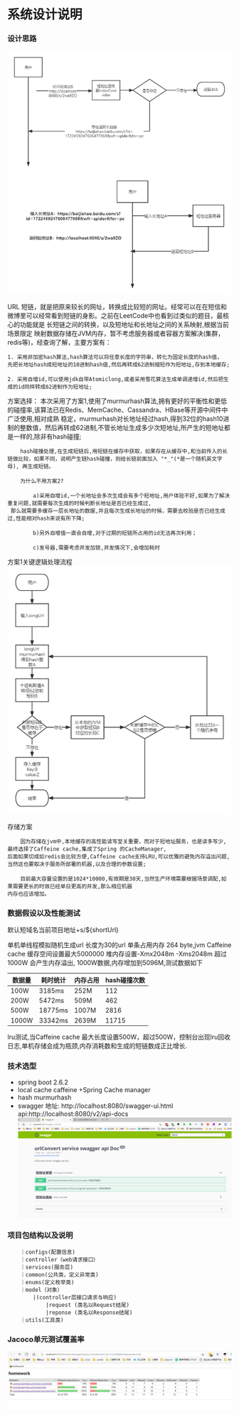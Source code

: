 # 系统设计说明

### 设计思路

   ![avatar](./images/shortToLong.png)
   ![avatar](./images/longToShort.png)
      

   
URL 短链，就是把原来较长的网址，转换成比较短的网址。经常可以在在短信和微博里可以经常看到短链的身影。之前在LeetCode中也看到过类似的题目，最核心的功能就是
长短链之间的转换，以及短地址和长地址之间的关系映射,根据当前场景限定 映射数据存储在JVM内存，暂不考虑服务器或者容器方案解决(集群，redis等)，经查询了解，主要方案有：
  

    1. 采用非加密hash算法,hash算法可以将任意长度的字符串，转化为固定长度的hash值，
    先把长地址hash成短地址的10进制hash值,然后再转成62进制缩短作为短地址,存到本地缓存;
    
    2. 采用自增id,可以使用jdk自带Atomiclong,或者采用雪花算法生成单调递增id,然后把生成的id同样转成62进制作为短地址;


方案选择：
        本次采用了方案1,使用了murmurhash算法,拥有更好的平衡性和更低的碰撞率,该算法已在Redis、MemCache、Cassandra、HBase等开源中间件中广泛使用,相对成熟
      稳定，murmurhash对长地址经过hash,得到32位的hash10进制的整数值，然后再转成62进制,不管长地址生成多少次短地址,所产生的短地址都是一样的,除非有hash碰撞;
        
        hash碰撞处理,在生成短链后,用短链在缓存中获取，如果存在从缓存中,和当前传入的长链做比较，如果不同，说明产生链hash碰撞，则给长链前面加入 "*_"(*是一个随机英文字母), 再生成短链。
    
        为什么不用方案2?
            
            a)采用自增id,一个长地址会多次生成会有多个短地址,用户体验不好,如果为了解决重复问题,就需要每次生成的时候判断长地址是否已经生成过,
     那么就需要多缓存一层长地址的数据,并且每次生成长地址的时候，需要去校验是否已经生成过,性能相对hash来说有所下降;
     
            b)另外自增值一直会自增,对于过期的短链所占用的id无法再次利用；
            
            c)发号器,需要考虑并发加锁,并发情况下,会增加耗时
            
 方案1关键逻辑处理流程   
 ![avatar](./images/cacheThink.png)
 
存储方案
    
        因为存储在jvm中,本地缓存的高性能读写至关重要，而对于短地址服务，也是读多写少, 最终选择了Caffeine cache,集成了Spring 的CacheManager,
    后面如果切成如redis会比较方便,Caffeine cache支持LRU,可以优雅的避免内存溢出问题,当然这也要取决于服务所部署的机器,以及合理的参数设置;
     
        目前最大容量设置的是1024*10000,有效期是30天,当然生产环境需要根据场景调配,如果需要更长的时效已经单日更高的并发,那么相应机器
    内存也应该增加。

### 数据假设以及性能测试
   默认短域名当前项目地址+s/${shortUrl}
   

单机单线程模拟随机生成url 长度为30的url  单条占用内存 264 byte,jvm Caffeine cache 缓存空间设置最大5000000
堆内存设置-Xmx2048m -Xms2048m 超过1000W 会产生内存溢出, 1000W数据,内存增加到5096M,测试数据如下

|数据量  |耗时统计 |内存占用 |hash碰撞次数|
|----- |----- |----- |-----|
|100W|3185ms|252M|112|
|200W|5472ms|509M|462|
|500W|18775ms|1007M|2816|
|1000W|33342ms|2639M|11715|


lru测试,当Caffeine cache 最大长度设置500W，超过500W，控制台出现lru回收日志,单机存储会成为瓶颈,内存消耗数和生成的短链数成正比增长.
   
    
### 技术选型
- spring boot 2.6.2
- local cache caffeine +Spring Cache manager
- hash murmurhash
- swagger 地址: http://localhost:8080/swagger-ui.html  api:http://localhost:8080/v2/api-docs
![avatar](./images/swagger.png)


### 项目包结构以及说明
        ｜configs(配置信息)
        ｜controller（web请求接口）
        ｜services(服务层)
        ｜common(公共类，定义异常类)
        ｜enums(定义枚举类)
        ｜model（对象）
            |(controller层接口请求与响应)
                |request (类名以Request结尾)
                |reponse (类名以Response结尾)
        ｜utils(工具类)

### Jacoco单元测试覆盖率
   
  ![avatar](./images/jacoco.png)
    
   
